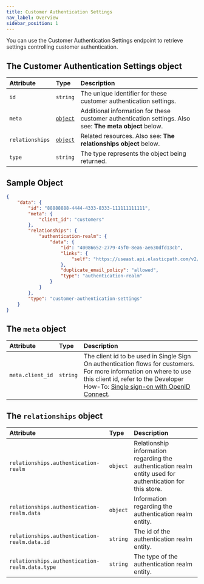 ```yaml
---
title: Customer Authentication Settings
nav_label: Overview
sidebar_position: 1
---
```


You can use the Customer Authentication Settings endpoint to retrieve settings controlling customer authentication.

## The Customer Authentication Settings object

| Attribute | Type | Description |
| :--- | :--- | :--- |
| `id` | `string` | The unique identifier for these customer authentication settings. |
| `meta` | [`object`](#the-meta-object) | Additional information for these customer authentication settings. Also see: **The meta object** below. |
| `relationships` | [`object`](#the-relationships-object) | Related resources. Also see: **The relationships object** below. |
| `type` | `string` | The type represents the object being returned. |

## Sample Object

```json
{
    "data": {
        "id": "88888888-4444-4333-8333-111111111111",
        "meta": {
            "client_id": "customers"
        },
        "relationships": {
            "authentication-realm": {
                "data": {
                    "id": "40086652-2779-45f0-8ea6-ae630dfd13cb",
                    "links": {
                        "self": "https://useast.api.elasticpath.com/v2/authentication-realms/40086652-2779-45f0-8ea6-ae630dfd13cb"
                    },
                    "duplicate_email_policy": "allowed",
                    "type": "authentication-realm"
                }
            }
        },
        "type": "customer-authentication-settings"
    }
}
```

## The `meta` object

| Attribute | Type | Description |
| :--- | :--- | :--- |
| `meta.client_id` | `string` | The client id to be used in Single Sign On authentication flows for customers. For more information on where to use this client id, refer to the Developer How-To: [Single sign-on with OpenID Connect](/guides/How-To/Authentication/get-single-sign-on-customer-token). |

## The `relationships` object

| Attribute | Type | Description |
| :--- | :--- | :--- |
| `relationships.authentication-realm` | `object` | Relationship information regarding the authentication realm entity used for authentication for this store. |
| `relationships.authentication-realm.data` | `object` | Information regarding the authentication realm entity. |
| `relationships.authentication-realm.data.id` | `string` | The id of the authentication realm entity. |
| `relationships.authentication-realm.data.type` | `string` | The type of the authentication realm entity. |
